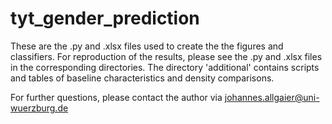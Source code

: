 # tyt_gender_prediction

These are the .py and .xlsx files used to create the the figures and classifiers.
For reproduction of the results, please see the .py and .xlsx files in the corresponding directories.
The directory 'additional' contains scripts and tables of baseline characteristics and density comparisons.

For further questions, please contact the author via johannes.allgaier@uni-wuerzburg.de

